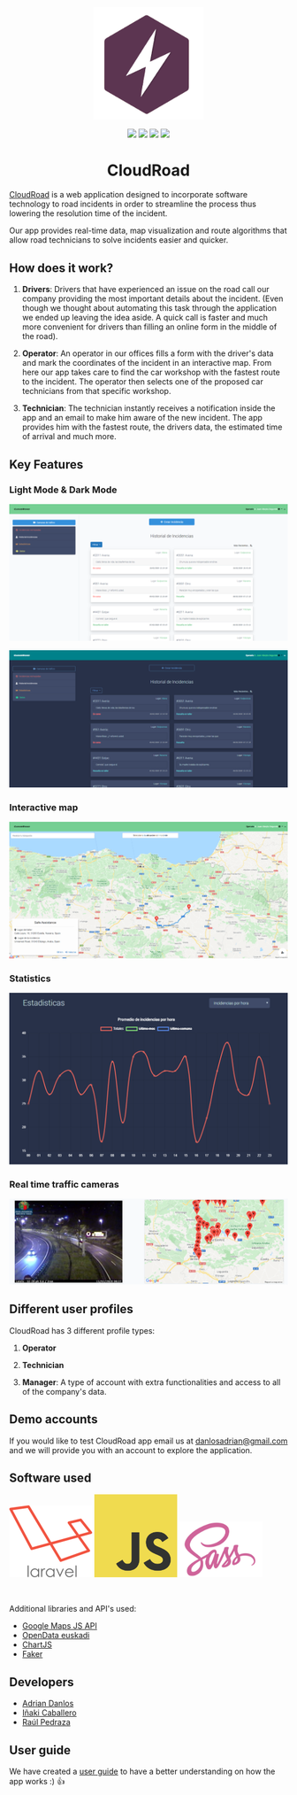 <p align="center"><img src="https://raw.githubusercontent.com/AdrianDanlos/CloudRoad/master/public/images/onTheThunderWhite.png" width="200"></p>

<p align="center">
    <img src="https://img.shields.io/badge/Laravel-orange">
    <img src="https://img.shields.io/badge/JavaScript-f7df1e">
    <img src="https://img.shields.io/badge/-SASS-%23CF6499">
    <img src="https://img.shields.io/badge/License-MIT-green">
</p>

<h1 align="center">CloudRoad</h1>
<p>
<a href="http://onthethunder.herokuapp.com/">CloudRoad</a> is a web application designed to incorporate software technology to road incidents in order to streamline the process thus lowering the resolution time of the incident.
    
Our app provides real-time data, map visualization and route algorithms that allow road technicians to solve incidents easier and quicker.
</p>

## How does it work?
  
1. **Drivers**: Drivers that have experienced an issue on the road call our company providing the most important details about the incident. (Even though we thought about automating this task through the application we ended up leaving the idea aside. A quick call is faster and much more convenient for drivers than filling an online form in the middle of the road).
    
2. **Operator**: An operator in our offices fills a form with the driver's data and mark the coordinates of the incident in an interactive map. From here our app takes care to find the car workshop with the fastest route to the incident. The operator then selects one of the proposed car technicians from that specific workshop.

3. **Technician**: The technician instantly receives a notification inside the app and an email to make him aware of the new incident. The app provides him with the fastest route, the drivers data, the estimated time of arrival and much more.

## Key Features 
<h3>Light Mode & Dark Mode</h3>
<p><img src="https://raw.githubusercontent.com/AdrianDanlos/CloudRoad/master/public/images/incidencias-dia-captura.png"></p>
<img src="https://raw.githubusercontent.com/AdrianDanlos/CloudRoad/master/public/images/incidencias-noche-captura.png">
<h3>Interactive map</h3>
<img src="https://raw.githubusercontent.com/AdrianDanlos/CloudRoad/master/public/images/mapa-captura.png">
<h3>Statistics</h3>
<img src="https://raw.githubusercontent.com/AdrianDanlos/CloudRoad/master/public/images/estadisticas-captura.png">
<h3>Real time traffic cameras</h3>
<img src="https://raw.githubusercontent.com/AdrianDanlos/CloudRoad/master/public/images/camaras-captura.png">



## Different user profiles
CloudRoad has 3 different profile types:

1. **Operator** 
    
2. **Technician**

3. **Manager**: A type of account with extra functionalities and access to all of the company's data.


## Demo accounts
If you would like to test CloudRoad app email us at <a href="mailto:danlosadrian@gmail.com/">danlosadrian@gmail.com</a> and we will provide you with an account to explore the application.

## Software used

<p>
<img src="https://raw.githubusercontent.com/AdrianDanlos/CloudRoad/master/public/images/laravel-logo.png" width="150">
<img src="https://raw.githubusercontent.com/AdrianDanlos/CloudRoad/master/public/images/js-logo.png" width="150">
<img src="https://raw.githubusercontent.com/AdrianDanlos/CloudRoad/master/public/images/sass-logo.jpg" width="150">
</p>

<br>

Additional libraries and API's used:
- <a href="https://developers.google.com/maps/documentation/javascript/tutorial">Google Maps JS API</a>
- <a href="https://opendata.euskadi.eus/inicio/">OpenData euskadi</a>
- <a href="https://www.chartjs.org/">ChartJS</a>
- <a href="https://github.com/fzaninotto/Faker">Faker</a>


## Developers
- <a href="https://github.com/AdrianDanlos">Adrian Danlos</a>
- <a href="https://github.com/inakicl">Iñaki Caballero</a>
- <a href="https://github.com/RaulPedraza">Raúl Pedraza</a>

## User guide
We have created a [user guide](https://github.com/OnTheThunder/CloudRoad/blob/master/01.-documentacion/Manual_OnTheThunder.pdf) to have a better understanding on how the app works :) :+1:

